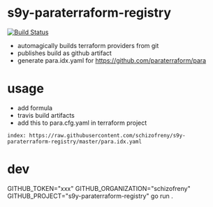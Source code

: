 # s9y-paraterraform-registry
[![Build Status](https://travis-ci.org/schizofreny/s9y-paraterraform-registry.svg?branch=master)](https://travis-ci.org/schizofreny/s9y-paraterraform-registry)
- automagically builds terraform providers from git
- publishes build as github artifact
- generate para.idx.yaml for https://github.com/paraterraform/para

# usage
- add formula
- travis build artifacts
- add this to para.cfg.yaml in terraform project

```index: https://raw.githubusercontent.com/schizofreny/s9y-paraterraform-registry/master/para.idx.yaml```

# dev
GITHUB_TOKEN="xxx" GITHUB_ORGANIZATION="schizofreny" GITHUB_PROJECT="s9y-paraterraform-registry" go run .
